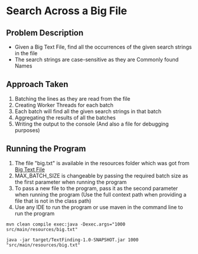 # Search Across a Big File

## Problem Description

- Given a Big Text File, find all the occurrences of the given search strings in the file
- The search strings are case-sensitive as they are Commonly found Names

## Approach Taken

1. Batching the lines as they are read from the file
2. Creating Worker Threads for each batch
3. Each batch will find all the given search strings in that batch
4. Aggregating the results of all the batches
5. Writing the output to the console (And also a file for debugging purposes)

## Running the Program

1. The file "big.txt" is available in the resources folder which was got from [Big Text File](https://norvig/big.txt)
2. MAX_BATCH_SIZE is changeable by passing the required batch size as the first parameter when running the program
3. To pass a new file to the program, pass it as the second parameter when running the program (Use the full context path when providing a file that is not in the class path)
4. Use any IDE to run the program or use maven in the command line to run the program

```shell
mvn clean compile exec:java -Dexec.args="1000 src/main/resources/big.txt"

java -jar target/TextFinding-1.0-SNAPSHOT.jar 1000 "src/main/resources/big.txt"
```
